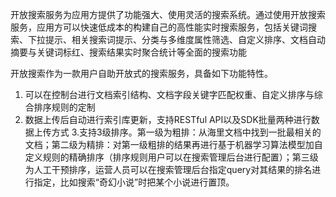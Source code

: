 开放搜索服务为应用方提供了功能强大、使用灵活的搜索系统。通过使用开放搜索服务，应用方可以快速低成本的构建自己的高性能实时搜索服务，包括关键词搜索、下拉提示、相关搜索词提示、分类与多维度属性筛选、自定义排序、文档自动摘要与关键词标红、搜索结果实时聚合统计等全面的搜索功能

开放搜索作为一款用户自助开放式的搜索服务，具备如下功能特性。
1. 可以在控制台进行文档索引结构、文档字段关键字匹配权重、自定义排序与综合排序规则的定制
2. 数据上传后自动进行索引库更新，支持RESTful API以及SDK批量两种进行数据上传方式
3.支持3级排序。第一级为粗排：从海里文档中找到一批最相关的文档；第二级为精排：对第一级粗排的结果再进行基于机器学习算法模型加自定义规则的精确排序（排序规则用户可以在搜索管理后台进行配置）；第三级为人工干预排序，运营人员可以在搜索管理后台指定query对其结果的排名进行指定，比如搜索“奇幻小说”时把某个小说进行置顶。